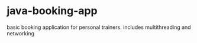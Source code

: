 # java-booking-app

basic booking application for personal trainers.
includes multithreading and networking
